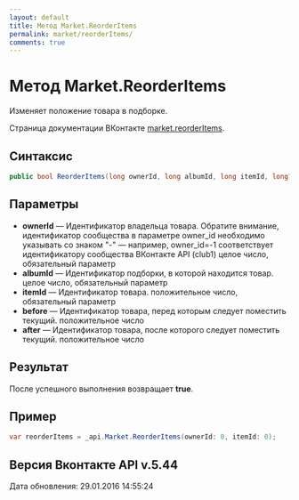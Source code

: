 ```yaml
---
layout: default
title: Метод Market.ReorderItems
permalink: market/reorderItems/
comments: true
---
```

# Метод Market.ReorderItems
Изменяет положение товара в подборке.

Страница документации ВКонтакте [market.reorderItems](https://vk.com/dev/market.reorderItems).

## Синтаксис
``` csharp
public bool ReorderItems(long ownerId, long albumId, long itemId, long? before, long? after)
```

## Параметры
+ **ownerId** — Идентификатор владельца товара. 
Обратите внимание, идентификатор сообщества в параметре owner_id необходимо указывать со знаком "-" — например, owner_id=-1 соответствует идентификатору сообщества ВКонтакте API (club1)  целое число, обязательный параметр
+ **albumId** — Идентификатор подборки, в которой находится товар. целое число, обязательный параметр
+ **itemId** — Идентификатор товара. положительное число, обязательный параметр
+ **before** — Идентификатор товара, перед которым следует поместить текущий. положительное число
+ **after** — Идентификатор товара, после которого следует поместить текущий. положительное число

## Результат
После успешного выполнения возвращает **true**.

## Пример
``` csharp
var reorderItems = _api.Market.ReorderItems(ownerId: 0, itemId: 0);
```

## Версия Вконтакте API v.5.44
Дата обновления: 29.01.2016 14:55:24
